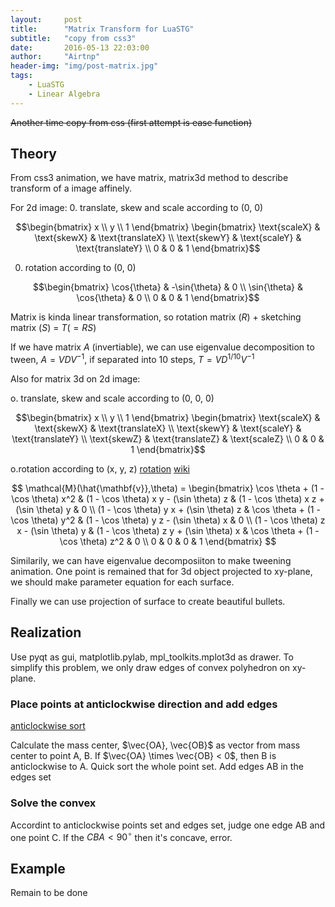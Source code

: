 ```yaml
---
layout:     post
title:      "Matrix Transform for LuaSTG"
subtitle:   "copy from css3"
date:       2016-05-13 22:03:00
author:     "Airtnp"
header-img: "img/post-matrix.jpg"
tags:
    - LuaSTG
    - Linear Algebra
---
```


<del>Another time copy from css (first attempt is ease function)</del>

## Theory

From css3 animation, we have matrix, matrix3d method to describe transform of a image affinely. 

For 2d image:
0. translate, skew and scale according to (0, 0)

$$\begin{bmatrix} x \\ y \\ 1 \end{bmatrix}  
\begin{bmatrix}
	\text{scaleX} & \text{skewX} & \text{translateX} \\
	\text{skewY} & \text{scaleY} & \text{translateY} \\
	0 & 0 & 1
 \end{bmatrix}$$

0. rotation according to (0, 0)

 $$\begin{bmatrix} 
	\cos{\theta} & -\sin{\theta} & 0 \\
	\sin{\theta} & \cos{\theta} & 0 \\
	0 & 0 & 1
 \end{bmatrix}$$

Matrix is kinda linear transformation, so rotation matrix ($R$) + sketching matrix ($S$) = $T(=RS)$

 If we have matrix $A$ (invertiable), we can use eigenvalue decomposition to tween, $A=VDV^{-1}$, if separated into 10 steps, $T = VD^{1/10}V^{-1}$

 Also for matrix 3d on 2d image:

o. translate, skew and scale according to (0, 0, 0)

$$\begin{bmatrix} x \\ y \\ 1 \end{bmatrix}  
\begin{bmatrix}
	\text{scaleX} & \text{skewX} & \text{translateX} \\
	\text{skewY} & \text{scaleY} & \text{translateY} \\
	\text{skewZ} & \text{translateZ} & \text{scaleZ} \\
	0 & 0 & 1
 \end{bmatrix}$$

o.rotation according to (x, y, z) [rotation](http://blog.csdn.net/harryhare/article/details/9195053) [wiki](https://zh.wikipedia.org/wiki/%E6%97%8B%E8%BD%AC%E7%9F%A9%E9%98%B5)

$$ \mathcal{M}(\hat{\mathbf{v}},\theta) = \begin{bmatrix}
   \cos \theta + (1 - \cos \theta) x^2
 & (1 - \cos \theta) x y - (\sin \theta) z 
 & (1 - \cos \theta) x z + (\sin \theta) y & 0 
\\
   (1 - \cos \theta) y x + (\sin \theta) z 
 & \cos \theta + (1 - \cos \theta) y^2
 & (1 - \cos \theta) y z - (\sin \theta) x & 0
\\
   (1 - \cos \theta) z x - (\sin \theta) y
 & (1 - \cos \theta) z y + (\sin \theta) x
 & \cos \theta + (1 - \cos \theta) z^2 & 0
 \\
 0 & 0 & 0 & 1
\end{bmatrix} $$

Similarily, we can have eigenvalue decomposiiton to make tweening animation. One point is remained that for 3d object projected to xy-plane, we should make parameter equation for each surface.

Finally we can use projection of surface to create beautiful bullets. 

## Realization

Use pyqt as gui, matplotlib.pylab, mpl_toolkits.mplot3d as drawer.
To simplify this problem, we only draw edges of convex polyhedron on xy-plane.

### Place points at anticlockwise direction and add edges

[anticlockwise sort](http://www.cnblogs.com/loveclumsybaby/p/3420795.html)

Calculate the mass center, $\vec{OA}, \vec{OB}$ as vector from mass center to point A, B. If $\vec{OA} \times \vec{OB} < 0$, then B is anticlockwise to A. Quick sort the whole point set. Add edges AB in the edges set

### Solve the convex

Accordint to anticlockwise points set and edges set, judge one edge AB and one point C. If the $CBA < 90^{\circ}$ then it's concave, error.

## Example

Remain to be done
